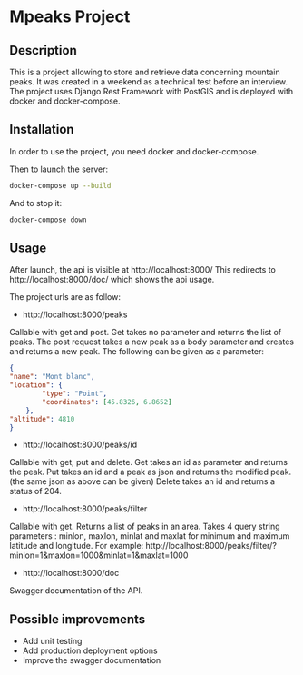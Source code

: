 # Mpeaks Project

## Description

This is a project allowing to store and retrieve data concerning mountain peaks.
It was created in a weekend as a technical test before an interview.
The project uses Django Rest Framework with PostGIS and is deployed with docker and docker-compose.

## Installation

In order to use the project, you need docker and docker-compose.

Then to launch the server:

```sh
docker-compose up --build
```

And to stop it:

```sh
docker-compose down
```

## Usage

After launch, the api is visible at http://localhost:8000/
This redirects to http://localhost:8000/doc/ which shows the api usage.

The project urls are as follow:

* http://localhost:8000/peaks

Callable with get and post. Get takes no parameter and returns the list of peaks.
The post request takes a new peak as a body parameter and creates and returns a new peak.
The following can be given as a parameter:

```json
{
"name": "Mont blanc",
"location": {
        "type": "Point",
        "coordinates": [45.8326, 6.8652]
    },
"altitude": 4810
}
```

* http://localhost:8000/peaks/id

Callable with get, put and delete. Get takes an id as parameter and returns the peak.
Put takes an id and a peak as json and returns the modified peak. (the same json as above can be given)
Delete takes an id and returns a status of 204.

* http://localhost:8000/peaks/filter

Callable with get. Returns a list of peaks in an area.
Takes 4 query string parameters : minlon, maxlon, minlat and maxlat for minimum and maximum latitude and longitude.
For example: http://localhost:8000/peaks/filter/?minlon=1&maxlon=1000&minlat=1&maxlat=1000

* http://localhost:8000/doc

Swagger documentation of the API.

## Possible improvements

* Add unit testing
* Add production deployment options
* Improve the swagger documentation
